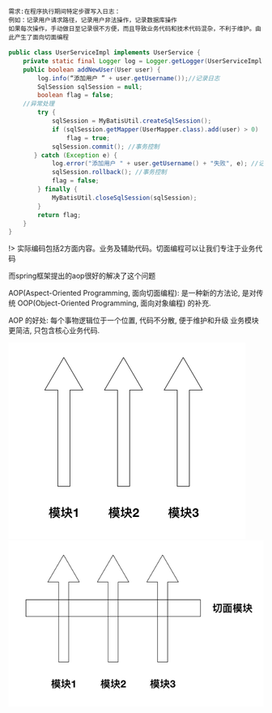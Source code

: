     需求:在程序执行期间特定步骤写入日志：
    例如：记录用户请求路径，记录用户非法操作，记录数据库操作
    如果每次操作，手动做日至记录很不方便，而且导致业务代码和技术代码混杂，不利于维护。由此产生了面向切面编程

```java
public class UserServiceImpl implements UserService {
    private static final Logger log = Logger.getLogger(UserServiceImpl.class); 
    public boolean addNewUser(User user) {
        log.info(“添加用户 ” + user.getUsername());//记录日志
        SqlSession sqlSession = null;
        boolean flag = false;
	//异常处理
        try {
            sqlSession = MyBatisUtil.createSqlSession();
            if (sqlSession.getMapper(UserMapper.class).add(user) > 0)
                flag = true;
            sqlSession.commit(); //事务控制
       } catch (Exception e) {
            log.error("添加用户 " + user.getUsername() + "失败", e); //记录日志
            sqlSession.rollback(); //事务控制
            flag = false;
        } finally {
            MyBatisUtil.closeSqlSession(sqlSession);
        }
        return flag;
    }
}
```

!> 实际编码包括2方面内容。业务及辅助代码。切面编程可以让我们专注于业务代码

而spring框架提出的aop很好的解决了这个问题

AOP(Aspect-Oriented Programming, 面向切面编程): 是一种新的方法论, 是对传统 OOP(Object-Oriented Programming, 面向对象编程) 的补充.

AOP 的好处:
每个事物逻辑位于一个位置, 代码不分散, 便于维护和升级
业务模块更简洁, 只包含核心业务代码.


![](img/9.png)
![](img/10.png)



